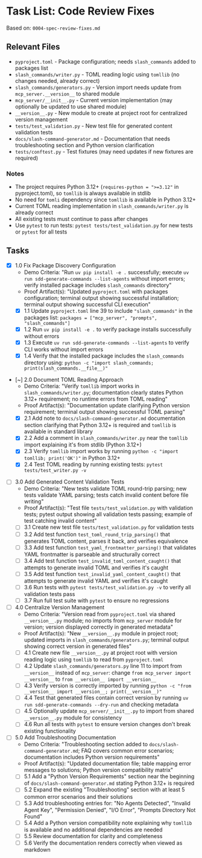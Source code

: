 # Task List: Code Review Fixes

Based on: `0004-spec-review-fixes.md`

## Relevant Files

- `pyproject.toml` - Package configuration; needs `slash_commands` added to packages list
- `slash_commands/writer.py` - TOML reading logic using `tomllib` (no changes needed, already correct)
- `slash_commands/generators.py` - Version import needs update from `mcp_server.__version__` to shared module
- `mcp_server/__init__.py` - Current version implementation (may optionally be updated to use shared module)
- `__version__.py` - New module to create at project root for centralized version management
- `tests/test_validation.py` - New test file for generated content validation tests
- `docs/slash-command-generator.md` - Documentation that needs troubleshooting section and Python version clarification
- `tests/conftest.py` - Test fixtures (may need updates if new fixtures are required)

### Notes

- The project requires Python 3.12+ (`requires-python = ">=3.12"` in pyproject.toml), so `tomllib` is always available in stdlib
- No need for `tomli` dependency since `tomllib` is available in Python 3.12+
- Current TOML reading implementation in `slash_commands/writer.py` is already correct
- All existing tests must continue to pass after changes
- Use `pytest` to run tests: `pytest tests/test_validation.py` for new tests or `pytest` for all tests

## Tasks

- [x] 1.0 Fix Package Discovery Configuration
  - Demo Criteria: "Run `uv pip install -e .` successfully; execute `uv run sdd-generate-commands --list-agents` without import errors; verify installed package includes `slash_commands` directory"
  - Proof Artifact(s): "Updated `pyproject.toml` with packages configuration; terminal output showing successful installation; terminal output showing successful CLI execution"
  - [x] 1.1 Update `pyproject.toml` line 39 to include `"slash_commands"` in the packages list: `packages = ["mcp_server", "prompts", "slash_commands"]`
  - [x] 1.2 Run `uv pip install -e .` to verify package installs successfully without errors
  - [x] 1.3 Execute `uv run sdd-generate-commands --list-agents` to verify CLI works without import errors
  - [x] 1.4 Verify that the installed package includes the `slash_commands` directory using: `python -c "import slash_commands; print(slash_commands.__file__)"`

- [~] 2.0 Document TOML Reading Approach
  - Demo Criteria: "Verify `tomllib` import works in `slash_commands/writer.py`; documentation clearly states Python 3.12+ requirement; no runtime errors from TOML reading"
  - Proof Artifact(s): "Documentation update clarifying Python version requirement; terminal output showing successful TOML parsing"
  - [x] 2.1 Add note to `docs/slash-command-generator.md` documentation section clarifying that Python 3.12+ is required and `tomllib` is available in standard library
  - [x] 2.2 Add a comment in `slash_commands/writer.py` near the `tomllib` import explaining it's from stdlib (Python 3.12+)
  - [x] 2.3 Verify `tomllib` import works by running `python -c "import tomllib; print('OK')"` in Python 3.12+
  - [x] 2.4 Test TOML reading by running existing tests: `pytest tests/test_writer.py -v`

- [ ] 3.0 Add Generated Content Validation Tests
  - Demo Criteria: "New tests validate TOML round-trip parsing; new tests validate YAML parsing; tests catch invalid content before file writing"
  - Proof Artifact(s): "Test file `tests/test_validation.py` with validation tests; pytest output showing all validation tests passing; example of test catching invalid content"
  - [ ] 3.1 Create new test file `tests/test_validation.py` for validation tests
  - [ ] 3.2 Add test function `test_toml_round_trip_parsing()` that generates TOML content, parses it back, and verifies equivalence
  - [ ] 3.3 Add test function `test_yaml_frontmatter_parsing()` that validates YAML frontmatter is parseable and structurally correct
  - [ ] 3.4 Add test function `test_invalid_toml_content_caught()` that attempts to generate invalid TOML and verifies it's caught
  - [ ] 3.5 Add test function `test_invalid_yaml_content_caught()` that attempts to generate invalid YAML and verifies it's caught
  - [ ] 3.6 Run tests with `pytest tests/test_validation.py -v` to verify all validation tests pass
  - [ ] 3.7 Run full test suite with `pytest` to ensure no regressions

- [ ] 4.0 Centralize Version Management
  - Demo Criteria: "Version read from `pyproject.toml` via shared `__version__.py` module; no imports from `mcp_server` module for version; version displayed correctly in generated metadata"
  - Proof Artifact(s): "New `__version__.py` module in project root; updated imports in `slash_commands/generators.py`; terminal output showing correct version in generated files"
  - [ ] 4.1 Create new file `__version__.py` at project root with version reading logic using `tomllib` to read from `pyproject.toml`
  - [ ] 4.2 Update `slash_commands/generators.py` line 11 to import from `__version__` instead of `mcp_server`: change `from mcp_server import __version__` to `from __version__ import __version__`
  - [ ] 4.3 Verify version is correctly imported by running `python -c "from __version__ import __version__; print(__version__)"`
  - [ ] 4.4 Test that generated files contain correct version by running `uv run sdd-generate-commands --dry-run` and checking metadata
  - [ ] 4.5 Optionally update `mcp_server/__init__.py` to import from shared `__version__.py` module for consistency
  - [ ] 4.6 Run all tests with `pytest` to ensure version changes don't break existing functionality

- [ ] 5.0 Add Troubleshooting Documentation
  - Demo Criteria: "Troubleshooting section added to `docs/slash-command-generator.md`; FAQ covers common error scenarios; documentation includes Python version requirements"
  - Proof Artifact(s): "Updated documentation file; table mapping error messages to solutions; Python version compatibility matrix"
  - [ ] 5.1 Add a "Python Version Requirements" section near the beginning of `docs/slash-command-generator.md` stating Python 3.12+ is required
  - [ ] 5.2 Expand the existing "Troubleshooting" section with at least 5 common error scenarios and their solutions
  - [ ] 5.3 Add troubleshooting entries for: "No Agents Detected", "Invalid Agent Key", "Permission Denied", "I/O Error", "Prompts Directory Not Found"
  - [ ] 5.4 Add a Python version compatibility note explaining why `tomllib` is available and no additional dependencies are needed
  - [ ] 5.5 Review documentation for clarity and completeness
  - [ ] 5.6 Verify the documentation renders correctly when viewed as markdown
